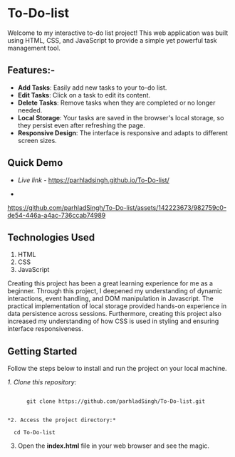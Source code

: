 # To-Do-list

Welcome to my interactive to-do list project! This web application was built using HTML, CSS, and JavaScript to provide a simple yet powerful task management tool.


## Features:-

- **Add Tasks**: Easily add new tasks to your to-do list.
- **Edit Tasks**: Click on a task to edit its content.
- **Delete Tasks**: Remove tasks when they are completed or no longer needed.
- **Local Storage**: Your tasks are saved in the browser's local storage, so they persist even after refreshing the page.
- **Responsive Design**: The interface is responsive and adapts to different screen sizes.

## Quick Demo

- *Live link* - https://parhladsingh.github.io/To-Do-list/

- 

https://github.com/parhladSingh/To-Do-list/assets/142223673/982759c0-de54-446a-a4ac-736ccab74989




## Technologies Used

1. HTML
2. CSS
3. JavaScript

Creating this project has been a great learning experience for me as a beginner. Through this project, I deepened my understanding of dynamic interactions, event handling, and DOM manipulation in Javascript. The practical implementation of local storage provided hands-on experience in data persistence across sessions. Furthermore, creating this project also increased my understanding of how CSS is used in styling and ensuring interface responsiveness.


## Getting Started 

Follow the steps below to install and run the project on your local machine.


*1. Clone this repository:*
```
   
      git clone https://github.com/parhladSingh/To-Do-list.git


*2. Access the project directory:*
```
   
      cd To-Do-list

3. Open the **index.html** file in your web browser and see the magic.



